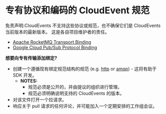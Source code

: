 # 专有协议和编码的 CloudEvent 规范

<!-- no verify-specs -->

免责声明:CloudEvents 不支持这些协议或规范，也不确保它们是 CloudEvents 当前版本的最新版本。
这是各自项目维护者的责任。

- [Apache RocketMQ Transport Binding](https://github.com/apache/rocketmq-externals/blob/master/rocketmq-cloudevents-binding/rocketmq-transport-binding.md)
- [Google Cloud Pub/Sub Protocol Binding](https://github.com/google/knative-gcp/blob/master/docs/spec/pubsub-protocol-binding.md)

**想要向专有传输添加绑定?**

- 创建一个遵循现有绑定规范结构的规范 (e.g. [http](bindings/http-protocol-binding.md) or [amqp](bindings/amqp-protocol-binding.md)) - 这将有助于 SDK 开发。
  - **NOTES:**
    - 规范必须是公开的，并由提议的组织进行管理。
    - 规范必须明确说明支持的 CloudEvents 的版本。
- 对该文件打开一个拉请求。
- 响应关于 pull 请求的任何评论，并可能加入一个定期安排的工作组会议。
